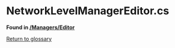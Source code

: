 # NetworkLevelManagerEditor.cs
**Found in [/Managers/Editor](../BALLISTIC/Assets/Scripts/Managers/Editor/NetworkLevelManagerEditor.cs)**

[Return to glossary](glossary.md)


